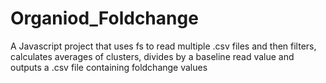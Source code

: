 # Organiod_Foldchange
A Javascript project that uses fs to read multiple .csv files and then filters, calculates averages of clusters, divides by a baseline read value and outputs a .csv file containing foldchange values
